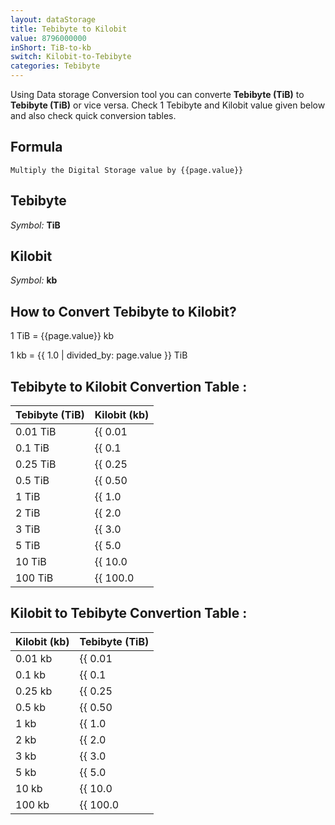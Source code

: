 ```yaml
---
layout: dataStorage
title: Tebibyte to Kilobit
value: 8796000000
inShort: TiB-to-kb
switch: Kilobit-to-Tebibyte
categories: Tebibyte
---
```


Using Data storage Conversion tool you can converte **Tebibyte (TiB)** to **Tebibyte (TiB)** or vice versa. Check 1 Tebibyte and Kilobit value given below and also check quick conversion tables.

## Formula
`Multiply the Digital Storage value by {{page.value}}`

## Tebibyte
*Symbol:* **TiB**

## Kilobit
*Symbol:* **kb**

## How to Convert Tebibyte to Kilobit?

1 TiB = {{page.value}} kb

1 kb = {{ 1.0 | divided_by: page.value }} TiB


## Tebibyte to Kilobit Convertion Table :

| Tebibyte (TiB) | Kilobit (kb) |
| ---- | ---- |
| 0.01 TiB | {{ 0.01 | times: page.value }} kb |
| 0.1 TiB | {{ 0.1 | times: page.value }} kb |
| 0.25 TiB | {{ 0.25 | times: page.value }} kb |
| 0.5 TiB | {{ 0.50 | times: page.value }} kb |
| 1 TiB | {{ 1.0 | times: page.value }} kb |
| 2 TiB | {{ 2.0 | times: page.value }} kb |
| 3 TiB | {{ 3.0 | times: page.value }} kb |
| 5 TiB | {{ 5.0 | times: page.value }} kb |
| 10 TiB | {{ 10.0 | times: page.value }} kb |
| 100 TiB | {{ 100.0 | times: page.value }} kb |

## Kilobit to Tebibyte Convertion Table :

| Kilobit (kb) | Tebibyte (TiB) |
| ---- | ---- |
| 0.01 kb | {{ 0.01 | divided_by: page.value }} TiB |
| 0.1 kb | {{ 0.1 | divided_by: page.value }} TiB |
| 0.25 kb | {{ 0.25 | divided_by: page.value }} TiB |
| 0.5 kb | {{ 0.50 | divided_by: page.value }} TiB |
| 1 kb | {{ 1.0 | divided_by: page.value }} TiB |
| 2 kb | {{ 2.0 | divided_by: page.value }} TiB |
| 3 kb | {{ 3.0 | divided_by: page.value }} TiB |
| 5 kb | {{ 5.0 | divided_by: page.value }} TiB |
| 10 kb | {{ 10.0 | divided_by: page.value }} TiB |
| 100 kb | {{ 100.0 | divided_by: page.value }} TiB |


<script>
document.getElementById('selectInput')[17].selected = true
document.getElementById('selectOutput')[2].selected = true
</script>
